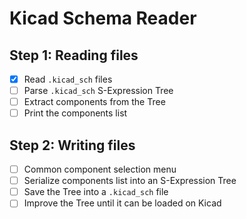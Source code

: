 # Kicad Schema Reader

## Step 1: Reading files

- [x] Read `.kicad_sch` files
- [ ] Parse `.kicad_sch` S-Expression Tree
- [ ] Extract components from the Tree
- [ ] Print the components list

## Step 2: Writing files

- [ ] Common component selection menu
- [ ] Serialize components list into an S-Expression Tree
- [ ] Save the Tree into a `.kicad_sch` file
- [ ] Improve the Tree until it can be loaded on Kicad
